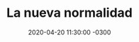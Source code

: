 ---
layout: post
category: Coqueto Escenario
date: 2020-04-20 11:30:00 -0300
title: La nueva normalidad
image: https://oceano.uy/api/images/programas/Abrepalabra/EUouY3EXkAIgBaM1.jpg
summary: Séptimo capítulo de "Pandemia en la torre", con Luis Lacalle presidenciando desnudo, con frases de antología, dignas de una botonera. De yapa el micro deportivo con valores que no se pierden
file: https://audios.oceanofm.com/programas/Abrepalabra/20-04-20coquetoescenario.mp3
duration: 26:35
oceanourl: https://oceano.uy/abrepalabra/coqueto-escenario/21480-la-nueva-normalidad
---